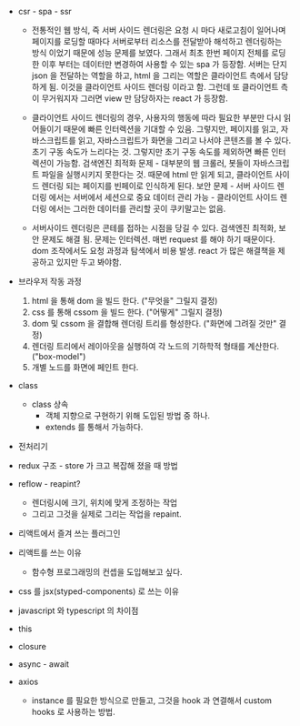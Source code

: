 - csr - spa - ssr

  - 전통적인 웹 방식, 즉 서버 사이드 렌더링은 요청 시 마다 새로고침이 일어나며 페이지를 로딩할 때마다 서버로부터 리소스를 전달받아 해석하고 렌더링하는 방식 이었기 때문에 성능 문제를 보였다.
    그래서 최초 한번 페이지 전체를 로딩한 이후 부터는 데이터만 변경하여 사용할 수 있는 spa 가 등장함.
    서버는 단지 json 을 전달하는 역할을 하고, html 을 그리는 역할은 클라이언트 측에서 담당하게 됨.
    이것을 클라이언트 사이드 렌더링 이라고 함.
    그런데 또 클라이언트 측이 무거워지자 그러면 view 만 담당하자는 react 가 등장함.

  - 클라이언트 사이드 렌더링의 경우, 사용자의 행동에 따라 필요한 부분만 다시 읽어들이기 때문에 빠른 인터렉션을 기대할 수 있음.
    그렇지만, 페이지를 읽고, 자바스크립트를 읽고, 자바스크립트가 화면을 그리고 나서야 콘텐츠를 볼 수 있다.
    초기 구동 속도가 느리다는 것.
    그렇지만 초기 구동 속도를 제외하면 빠른 인터렉션이 가능함.
    검색엔진 최적화 문제 - 대부분의 웹 크롤러, 봇들이 자바스크립트 파일을 실행시키지 못한다는 것. 때문에 html 만 읽게 되고, 클라이언트 사이드 렌더링 되는 페이지를 빈페이로 인식하게 된다.
    보안 문제 - 서버 사이드 렌더링 에서는 서버에서 세션으로 중요 데이터 관리 가능 - 클라이언트 사이드 렌더링 에서는 그러한 데이터를 관리할 곳이 쿠키말고는 없음.
  - 서버사이드 렌더링은 콘테를 접하는 시점을 당길 수 있다. 검색엔진 최적화, 보안 문제도 해결 됨.
    문제는 인터렉션. 매번 request 를 해야 하기 때문이다. dom 조작에서도 요청 과정과 탐색에서 비용 발생.
    react 가 많은 해결책을 제공하고 있지만 두고 봐야함.

- 브라우저 작동 과정
  1. html 을 통해 dom 을 빌드 한다. ("무엇을" 그릴지 결정)
  2. css 를 통해 cssom 을 빌드 한다. ("어떻게" 그릴지 결정)
  3. dom 및 cssom 을 결합해 렌더링 트리를 형성한다. ("화면에 그려질 것만" 결정)
  4. 렌더링 트리에서 레이아웃을 실행하여 각 노드의 기하학적 형태를 계산한다. ("box-model")
  5. 개별 노드를 화면에 페인트 한다.
- class
  - class 상속
    - 객체 지향으로 구현하기 위해 도입된 방법 중 하나.
    - extends 를 통해서 가능하다.
- 전처리기
- redux 구조 - store 가 크고 복잡해 졌을 때 방법
- reflow - reapint?
  - 렌더링시에 크기, 위치에 맞게 조정하는 작업
  - 그리고 그것을 실제로 그리는 작업을 repaint.
- 리액트에서 즐겨 쓰는 플러그인
- 리액트를 쓰는 이유
  - 함수형 프로그래밍의 컨셉을 도입해보고 싶다.
- css 를 jsx(styped-components) 로 쓰는 이유
- javascript 와 typescript 의 차이점
- this
- closure
- async - await
- axios
  - instance 를 필요한 방식으로 만들고,
    그것을 hook 과 연결해서 custom hooks 로 사용하는 방법.
